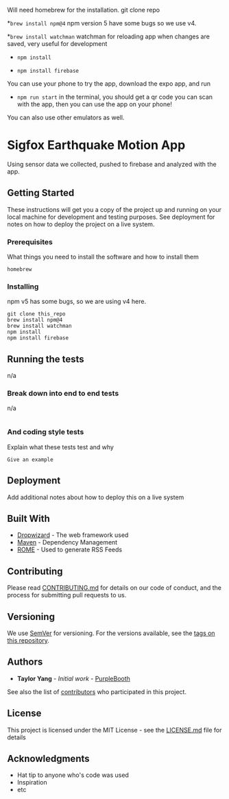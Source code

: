Will need homebrew for the installation.
git clone repo

*`brew install npm@4` 
npm version 5 have some bugs so we use v4.

*`brew install watchman`
watchman for reloading app when changes are saved, very useful for development

* `npm install`

* `npm install firebase`

You can use your phone to try the app, download the expo app, and run 

* `npm run start` 
in the terminal, you should get a qr code you can scan with the app, then you can use the app on your phone!

You can also use other emulators as well.

# Sigfox Earthquake Motion App

Using sensor data we collected, pushed to firebase and analyzed with the app.

## Getting Started

These instructions will get you a copy of the project up and running on your local machine for development and testing purposes. See deployment for notes on how to deploy the project on a live system.

### Prerequisites

What things you need to install the software and how to install them

```
homebrew
```

### Installing

npm v5 has some bugs, so we are using v4 here.

```
git clone this_repo
brew install npm@4
brew install watchman
npm install
npm install firebase
```

## Running the tests

n/a

### Break down into end to end tests

n/a

```
```

### And coding style tests

Explain what these tests test and why

```
Give an example
```

## Deployment

Add additional notes about how to deploy this on a live system

## Built With

* [Dropwizard](http://www.dropwizard.io/1.0.2/docs/) - The web framework used
* [Maven](https://maven.apache.org/) - Dependency Management
* [ROME](https://rometools.github.io/rome/) - Used to generate RSS Feeds

## Contributing

Please read [CONTRIBUTING.md](https://gist.github.com/PurpleBooth/b24679402957c63ec426) for details on our code of conduct, and the process for submitting pull requests to us.

## Versioning

We use [SemVer](http://semver.org/) for versioning. For the versions available, see the [tags on this repository](https://github.com/your/project/tags). 

## Authors

* **Taylor Yang** - *Initial work* - [PurpleBooth](https://github.com/rdmcolorz)

See also the list of [contributors](https://github.com/your/project/contributors) who participated in this project.

## License

This project is licensed under the MIT License - see the [LICENSE.md](LICENSE.md) file for details

## Acknowledgments

* Hat tip to anyone who's code was used
* Inspiration
* etc

